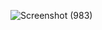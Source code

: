 
![Screenshot (983)](https://user-images.githubusercontent.com/53556890/131222694-2cc7cd3f-55eb-4ea1-8c69-cb7b09c2419f.png)
